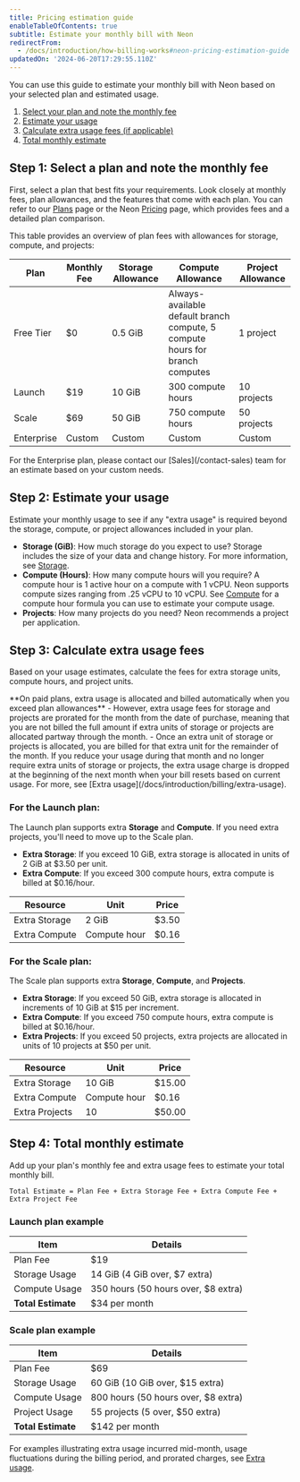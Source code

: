 ```yaml
---
title: Pricing estimation guide
enableTableOfContents: true
subtitle: Estimate your monthly bill with Neon
redirectFrom:
  - /docs/introduction/how-billing-works#neon-pricing-estimation-guide
updatedOn: '2024-06-20T17:29:55.110Z'
---
```


You can use this guide to estimate your monthly bill with Neon based on your selected plan and estimated usage.

1. [Select your plan and note the monthly fee](#step-1-select-a-plan-and-note-the-monthly-fee)
2. [Estimate your usage](#step-2-estimate-your-usage)
3. [Calculate extra usage fees (if applicable)](#step-3-calculate-extra-usage-fees)
4. [Total monthly estimate](#step-4-total-monthly-estimate)

## Step 1: Select a plan and note the monthly fee

First, select a plan that best fits your requirements. Look closely at monthly fees, plan allowances, and the features that come with each plan. You can refer to our [Plans](/docs/introduction/plans) page or the Neon [Pricing](https://neon.tech/pricing) page, which provides fees and a detailed plan comparison.

This table provides an overview of plan fees with allowances for storage, compute, and projects:

| Plan       | Monthly Fee | Storage Allowance | Compute Allowance                                                            | Project Allowance |
| ---------- | ----------- | ----------------- | ---------------------------------------------------------------------------- | ----------------- |
| Free Tier  | $0          | 0.5 GiB           | Always-available default branch compute, 5 compute hours for branch computes | 1 project         |
| Launch     | $19         | 10 GiB            | 300 compute hours                                                            | 10 projects       |
| Scale      | $69         | 50 GiB            | 750 compute hours                                                            | 50 projects       |
| Enterprise | Custom      | Custom            | Custom                                                                       | Custom            |

<Admonition type="note" title="Notes">
For the Enterprise plan, please contact our [Sales](/contact-sales) team for an estimate based on your custom needs.
</Admonition>

## Step 2: Estimate your usage

Estimate your monthly usage to see if any "extra usage" is required beyond the storage, compute, or project allowances included in your plan.

- **Storage (GiB)**: How much storage do you expect to use? Storage includes the size of your data and change history. For more information, see [Storage](/docs/introduction/usage-metrics#storage).
- **Compute (Hours)**: How many compute hours will you require? A compute hour is 1 active hour on a compute with 1 vCPU. Neon supports compute sizes ranging from .25 vCPU to 10 vCPU. See [Compute](/docs/introduction/usage-metrics#compute) for a compute hour formula you can use to estimate your compute usage.
- **Projects**: How many projects do you need? Neon recommends a project per application.

## Step 3: Calculate extra usage fees

Based on your usage estimates, calculate the fees for extra storage units, compute hours, and project units.

<Admonition type="important">
**On paid plans, extra usage is allocated and billed automatically when you exceed plan allowances** 
- However, extra usage fees for storage and projects are prorated for the month from the date of purchase, meaning that you are not billed the full amount if extra units of storage or projects are allocated partway through the month. 
- Once an extra unit of storage or projects is allocated, you are billed for that extra unit for the remainder of the month. If you reduce your usage during that month and no longer require extra units of storage or projects, the extra usage charge is dropped at the beginning of the next month when your bill resets based on current usage. For more, see [Extra usage](/docs/introduction/billing/extra-usage).
</Admonition>

### For the Launch plan:

The Launch plan supports extra **Storage** and **Compute**. If you need extra projects, you'll need to move up to the Scale plan.

- **Extra Storage**: If you exceed 10 GiB, extra storage is allocated in units of 2 GiB at $3.50 per unit.
- **Extra Compute**: If you exceed 300 compute hours, extra compute is billed at $0.16/hour.

| Resource      | Unit         | Price |
| ------------- | ------------ | ----- |
| Extra Storage | 2 GiB        | $3.50 |
| Extra Compute | Compute hour | $0.16 |

### For the Scale plan:

The Scale plan supports extra **Storage**, **Compute**, and **Projects**.

- **Extra Storage**: If you exceed 50 GiB, extra storage is allocated in increments of 10 GiB at $15 per increment.
- **Extra Compute**: If you exceed 750 compute hours, extra compute is billed at $0.16/hour.
- **Extra Projects**: If you exceed 50 projects, extra projects are allocated in units of 10 projects at $50 per unit.

| Resource       | Unit         | Price  |
| -------------- | ------------ | ------ |
| Extra Storage  | 10 GiB       | $15.00 |
| Extra Compute  | Compute hour | $0.16  |
| Extra Projects | 10           | $50.00 |

## Step 4: Total monthly estimate

Add up your plan's monthly fee and extra usage fees to estimate your total monthly bill.

```plaintext
Total Estimate = Plan Fee + Extra Storage Fee + Extra Compute Fee + Extra Project Fee
```

### Launch plan example

| Item               | Details                             |
| ------------------ | ----------------------------------- |
| Plan Fee           | $19                                 |
| Storage Usage      | 14 GiB (4 GiB over, $7 extra)       |
| Compute Usage      | 350 hours (50 hours over, $8 extra) |
| **Total Estimate** | $34 per month                       |

### Scale plan example

| Item               | Details                             |
| ------------------ | ----------------------------------- |
| Plan Fee           | $69                                 |
| Storage Usage      | 60 GiB (10 GiB over, $15 extra)     |
| Compute Usage      | 800 hours (50 hours over, $8 extra) |
| Project Usage      | 55 projects (5 over, $50 extra)     |
| **Total Estimate** | $142 per month                      |

For examples illustrating extra usage incurred mid-month, usage fluctuations during the billing period, and prorated charges, see [Extra usage](/docs/introduction/extra-usage).
